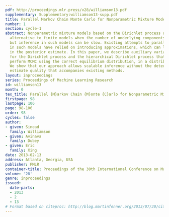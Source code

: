 ```yaml
---
pdf: http://proceedings.mlr.press/v28/williamson13.pdf
supplementary: Supplementary:williamson13-supp.pdf
title: Parallel Markov Chain Monte Carlo for Nonparametric Mixture Models
number: 1
section: cycle-1
abstract: Nonparametric mixture models based on the Dirichlet process are an elegant
  alternative to finite models when the number of underlying components is unknown,
  but inference in such models can be slow. Existing attempts to parallelize inference
  in such models have relied on introducing approximations, which can lead to inaccuracies
  in the posterior estimate. In this paper, we describe auxiliary variable representations
  for the Dirichlet process and the hierarchical Dirichlet process that allow us to
  perform MCMC using the correct equilibrium distribution, in a distributed manner.
  We show that our approach allows scalable inference without the deterioration in
  estimate quality that accompanies existing methods.
layout: inproceedings
series: Proceedings of Machine Learning Research
id: williamson13
month: 0
tex_title: Parallel {M}arkov Chain {M}onte {C}arlo for Nonparametric Mixture Models
firstpage: 98
lastpage: 106
page: 98-106
order: 98
cycles: false
author:
- given: Sinead
  family: Williamson
- given: Avinava
  family: Dubey
- given: Eric
  family: Xing
date: 2013-02-13
address: Atlanta, Georgia, USA
publisher: PMLR
container-title: Proceedings of the 30th International Conference on Machine Learning
volume: '28'
genre: inproceedings
issued:
  date-parts:
  - 2013
  - 2
  - 13
# Format based on citeproc: http://blog.martinfenner.org/2013/07/30/citeproc-yaml-for-bibliographies/
---
```

